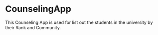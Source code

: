 # CounselingApp
This Counseling App is used for list out the students in the university by their Rank and Community.
